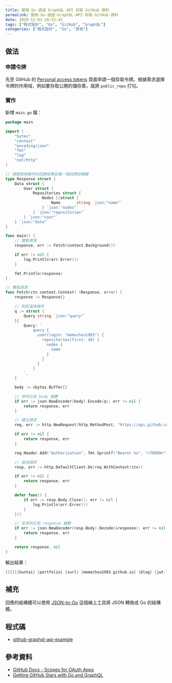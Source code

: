 ```yaml
---
title: 使用 Go 透過 GraphQL API 存取 GitHub 資料
permalink: 使用-Go-透過-GraphQL-API-存取-GitHub-資料
date: 2020-12-03 20:53:42
tags: ["程式設計", "Go", "GitHub", "GraphQL"]
categories: ["程式設計", "Go", "其他"]
---
```


## 做法

### 申請令牌

先至 GitHub 的 [Personal access tokens](https://github.com/settings/tokens) 頁面申請一個存取令牌。根據需求選擇令牌的作用域，例如要存取公開的儲存庫，就將 `public_repo` 打勾。

### 實作

新增 `main.go` 檔：

```GO
package main

import (
	"bytes"
	"context"
	"encoding/json"
	"fmt"
	"log"
	"net/http"
)

// 根據查詢條件的回應結果定義一個回應結構體
type Response struct {
	Data struct {
		User struct {
			Repositories struct {
				Nodes []struct {
					Name       string `json:"name"`
				} `json:"nodes"`
			} `json:"repositories"`
		} `json:"user"`
	} `json:"data"`
}

func main() {
	// 獲取資源
	response, err := Fetch(context.Background())

	if err != nil {
		log.Println(err.Error())
	}

	fmt.Println(response)
}

// 獲取資源
func Fetch(ctx context.Context) (Response, error) {
	response := Response{}

	// 制定查詢條件
	q := struct {
		Query string `json:"query"`
	}{
		Query: `
			query {
			  user(login: "memochou1993") {
				repositories(first: 10) {
				  nodes {
					name
				  }
				}
			  }
			}
		`,
	}

	body := &bytes.Buffer{}

	// 序列化到 body 變數
	if err := json.NewEncoder(body).Encode(q); err != nil {
		return response, err
	}

	// 建立請求
	req, err := http.NewRequest(http.MethodPost, "https://api.github.com/graphql", body)

	if err != nil {
		return response, err
	}

	req.Header.Add("Authorization", fmt.Sprintf("Bearer %s", "<TOKEN>"))

	// 發送請求
	resp, err := http.DefaultClient.Do(req.WithContext(ctx))

	if err != nil {
		return response, err
	}

	defer func() {
		if err := resp.Body.Close(); err != nil {
			log.Println(err.Error())
		}
	}()

	// 反序列化到 response 變數
	if err := json.NewDecoder(resp.Body).Decode(&response); err != nil {
		return response, err
	}

	return response, nil
}
```

輸出結果：

```GO
{{{{[{kuntai} {portfolio} {surl} {memochou1993.github.io} {blog} {jwt-lumen} {doaj} {laravel-foundation-preset} {journal} {post}]}}}}
```

## 補充

回應的結構體可以使用 [JSON-to-Go](https://mholt.github.io/json-to-go/) 這個線上工具將 JSON 轉換成 Go 的結構體。

## 程式碼

- [github-graphql-api-example](https://github.com/memochou1993/github-graphql-api-example)

## 參考資料

- [GitHub Docs - Scopes for OAuth Apps](https://docs.github.com/en/free-pro-team@latest/developers/apps/scopes-for-oauth-apps)
- [Getting GitHub Stars with Go and GraphQL](https://www.youtube.com/watch?v=rxjJubDU80U)
